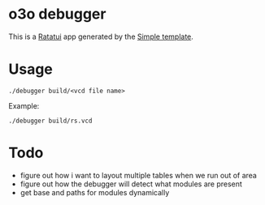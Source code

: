 # o3o debugger

This is a [Ratatui] app generated by the [Simple template].

[Ratatui]: https://ratatui.rs
[Simple Template]: https://github.com/ratatui/templates/tree/main/simple

# Usage

```
./debugger build/<vcd file name>
```

Example:

```
./debugger build/rs.vcd
```

# Todo

- figure out how i want to layout multiple tables when we run out of area
- figure out how the debugger will detect what modules are present
- get base and paths for modules dynamically
